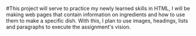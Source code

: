#This project will serve to practice my newly learned skills in HTML, I will be making web pages that contain information on ingredients and how to use them to make a specific dish. With this, I plan to use images, headings, lists and paragraphs to execute the assignment's vision.

